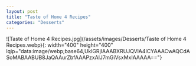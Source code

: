 ```yaml
---
layout: post
title: "Taste of Home 4 Recipes"
categories: "Desserts"
---
```

![Taste of Home 4 Recipes.jpg](/assets/images/Desserts/Taste of Home 4 Recipes.webp){: width="400" height="400" lqip="data:image/webp;base64,UklGRjIAAABXRUJQVlA4ICYAAACwAQCdASoMABAABUB8JaQAAurZbfAAAPzxAlJ7mGiVsxMxIAAAAA=="}

